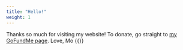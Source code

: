 ```yaml
---
title: "Hello!"
weight: 1
---
```


Thanks so much for visiting my website! To donate, go straight to
[my GoFundMe page](https://www.gofundme.com/f/a-home-for-mo).
Love, Mo {{<icon class="fa fa-smile-o">}}

